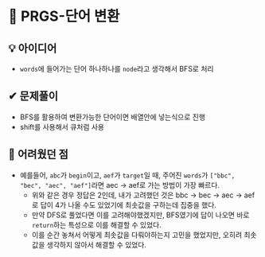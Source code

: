 # 🔎 PRGS-단어 변환
## 💡 아이디어
- `words`에 들어가는 단어 하나하나를 `node`라고 생각해서 BFS로 처리
## ✔ 문제풀이
- BFS를 활용하여 변환가능한 단어이면 배열안에 넣는식으로 진행
- shift를 사용해서 큐처럼 사용
## 🤕 어려웠던 점
- 예를들어, `abc`가 `begin`이고, `aef`가 `target`일 때, 주어진 `words`가 `["bbc", "bec", "aec", "aef"]`라면 aec -> aef로 가는 방법이 가장 빠르다.
    - 위와 같은 경우 정답은 2인데, 내가 고려했던 것은 bbc -> bec -> aec -> aef로 답이 4가 나올 수도 있었기에 최솟값을 구하는데 집중을 했다.
    - 만약 DFS로 풀었다면 이를 고려해야했겠지만, BFS였기에 답이 나오면 바로 `return`하는 특성으로 이를 해결할 수 있었다.
    - 이를 순간 놓쳐서 어떻게 최솟값을 다뤄야하는지 고민을 했었지만, 오히려 최솟값을 생각하지 않아서 해결할 수 있었다.